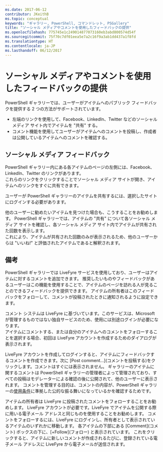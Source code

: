 ```yaml
---
ms.date: 2017-06-12
contributor: JKeithB
ms.topic: conceptual
keywords: "ギャラリー, PowerShell, コマンドレット, PSGallery"
title: "ソーシャル メディアやコメントを使用したフィードバックの提供"
ms.openlocfilehash: 775745e1c249014877073160eb3abd800574d54f
ms.sourcegitcommit: 75f70c7df01eea5e7a2c16f9a3ab1dd437a1f8fd
ms.translationtype: HT
ms.contentlocale: ja-JP
ms.lasthandoff: 06/12/2017
---
```

<a id="providing-feedback-via-social-media-or-comments" class="xliff"></a>

# ソーシャル メディアやコメントを使用したフィードバックの提供

PowerShell ギャラリーでは、ユーザーがアイテムへのパブリック フィードバックを提供する 2 つの方法がサポートされています。

* 左端のリンクを使用して、Facebook、LinkedIn、Twitter などのソーシャル メディア サイト内でアイテムを "共有" する。
* コメント機能を使用してユーザーがアイテムへのコメントを投稿し、作成者は公開しているアイテムへのコメントを確認する。

<a id="social-media-feedback" class="xliff"></a>

## ソーシャル メディア フィードバック
PowerShell ギャラリー内にある各アイテムのページの左側には、Facebook、LinkedIn、Twitter のリンクがあります。   
これらのリンクをクリックすることでソーシャル メディア サイトが開き、アイテムへのリンクをすぐに共有できます。

ユーザーが PowerShell ギャラリーのアイテムを共有するには、選択したサイトにログインする必要があります。     

他のユーザーに勧めたいアイテムを見つけた場合も、こうすることをお勧めします。 PowerShell ギャラリーでは、アイテムの "共有" について各ソーシャル メディア サイトを確認し、各ソーシャル メディア サイト内でアイテムが共有された回数を表示します。  
これにより、アイテムが共有された回数のみが表示されるため、他のユーザーからは "いいね!" と評価されたアイテムであると解釈されます。


<a id="comments" class="xliff"></a>

## 備考
PowerShell ギャラリーでは LiveFyre サービスを使用しており、ユーザーはアイテムに対するコメントを追加できます。
推奨したいものやフィードバックがあるユーザーはこの機能を使用することで、アイテムのページを訪れる人が見ることのできるフィードバックを提供できます。
アイテムの所有者はこのフィードバックをフォローして、コメントが投稿されたときに通知されるように設定できます。 

コメント システムは LiveFyre に基づいています。このサービスは、Microsoft が管理するものではない独自サービスのため、使用には別途ログインが必要になります。  
アイテムにコメントする、または自分のアイテムへのコメントをフォローすることを選択する場合、初回は LiveFyre アカウントを作成するためのダイアログが表示されます。

LiveFyre アカウントを作成してログインすると、アイテムにフィードバックするコメントを作成できます。次に [Post comment...]\(コメントを投稿する\)をクリックします。コメントはすぐには表示されません。 ギャラリーのアイテムに関するコメントは PowerShell ギャラリーの管理者によって管理されており、すべての投稿はモデレーターによる確認の後に公開されて、他のユーザーに表示されます。
コメントを管理する目的は、コメントの内容が、PowerShell ギャラリーの[使用条件](https://www.powershellgallery.com/policies/Terms)に準拠した公的な振る舞いになっているかを確認するためです。  

アイテムの所有者は LiveFyre に投稿されたコメントをフォローすることをお勧めします。 LiveFyre アカウントが必要です。LiveFyre でアイテムを公開する際に用いる電子メール アドレスと同じものを使用することをお勧めします。 コメントをフォローするには、LiveFyre にログインし、所有者として表示されているアイテムのいずれかに移動します。 各アイテムの下部にある [Comment]\(コメント\) ボックスの下に、[+Follow]\(フォロー\) と表示されています。 これをクリックすると、アイテムに新しいコメントが作成されるたびに、登録されている電子メール アドレスに LiveFyre から電子メールが送信されます。

